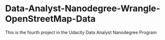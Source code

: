 # Data-Analyst-Nanodegree-Wrangle-OpenStreetMap-Data
This is the fourth project in the Udacity Data Analyst Nanodegree Program
